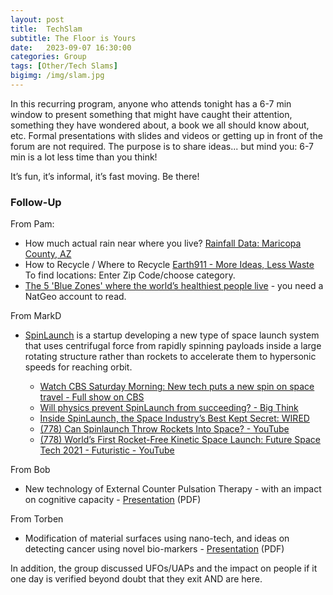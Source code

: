 ```yaml
---
layout: post
title:  TechSlam
subtitle: The Floor is Yours
date:   2023-09-07 16:30:00
categories: Group
tags: [Other/Tech Slams]
bigimg: /img/slam.jpg
---
```

In this recurring program, anyone who attends tonight has a 6-7 min window to present something that might have caught their attention, something they have wondered about, a book we all should know about, etc. Formal presentations with slides and videos or getting up in front of the forum are not required. The purpose is to share ideas... but mind you: 6-7 min is a lot less time than you think!

It’s fun, it’s informal, it’s fast moving. Be there!

### Follow-Up

From Pam:

- How much actual rain near where you live? [Rainfall Data: Maricopa County, AZ](https://www.maricopa.gov/625/Rainfall-Data) 
- How to Recycle / Where to Recycle [Earth911 - More Ideas, Less Waste](https://earth911.com/) To find locations: Enter Zip Code/choose category.
- [The 5 'Blue Zones' where the world’s healthiest people live](https://www.nationalgeographic.com/premium/article/) - you need a NatGeo account to read.

From MarkD

- [SpinLaunch](https://www.spinlaunch.com/) is a startup developing a new type of space launch system that uses centrifugal force from rapidly spinning payloads inside a large rotating structure rather than rockets to accelerate them to hypersonic speeds for reaching orbit.

  - [Watch CBS Saturday Morning: New tech puts a new spin on space travel - Full show on CBS](https://www.cbs.com/shows/video/YffceWXPnhYjWrslwq1EQoK_i_1gF5Zp/)
  - [Will physics prevent SpinLaunch from succeeding? - Big Think](https://bigthink.com/starts-with-a-bang/physics-spinlaunch/)
  - [Inside SpinLaunch, the Space Industry’s Best Kept Secret: WIRED](https://www.wired.com/story/inside-spinlaunch-the-space-industrys-best-kept-secret/)
  - [(778) Can Spinlaunch Throw Rockets Into Space? - YouTube](https://www.youtube.com/watch?v=JAczd3mt3X0)
  - [(778) World’s First Rocket-Free Kinetic Space Launch:  Future Space Tech 2021 -  Futuristic - YouTube](https://www.youtube.com/watch?v=A9CZ9OQ0Rls)

From Bob

- New technology of External Counter Pulsation Therapy - with an impact on cognitive capacity - [Presentation](/assets/present/2023/2023-09-07/tech_slam_bob.pdf) (PDF)

From Torben

- Modification of material surfaces using nano-tech, and ideas on detecting cancer using novel bio-markers - [Presentation](/assets/present/2023/2023-09-07/tech_slam_tr.pdf) (PDF)


In addition, the group discussed UFOs/UAPs and the impact on people if it one day is verified beyond doubt that they exit AND are here.

